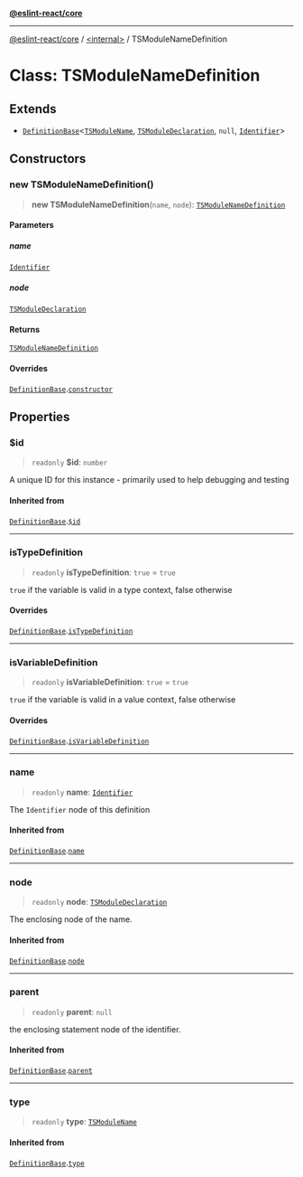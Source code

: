[**@eslint-react/core**](../../README.md)

***

[@eslint-react/core](../../README.md) / [\<internal\>](../README.md) / TSModuleNameDefinition

# Class: TSModuleNameDefinition

## Extends

- [`DefinitionBase`](DefinitionBase.md)\<[`TSModuleName`](../README.md#tsmodulename), [`TSModuleDeclaration`](../type-aliases/TSModuleDeclaration.md), `null`, [`Identifier`](../interfaces/Identifier.md)\>

## Constructors

### new TSModuleNameDefinition()

> **new TSModuleNameDefinition**(`name`, `node`): [`TSModuleNameDefinition`](TSModuleNameDefinition.md)

#### Parameters

##### name

[`Identifier`](../interfaces/Identifier.md)

##### node

[`TSModuleDeclaration`](../type-aliases/TSModuleDeclaration.md)

#### Returns

[`TSModuleNameDefinition`](TSModuleNameDefinition.md)

#### Overrides

[`DefinitionBase`](DefinitionBase.md).[`constructor`](DefinitionBase.md#constructors)

## Properties

### $id

> `readonly` **$id**: `number`

A unique ID for this instance - primarily used to help debugging and testing

#### Inherited from

[`DefinitionBase`](DefinitionBase.md).[`$id`](DefinitionBase.md#$id)

***

### isTypeDefinition

> `readonly` **isTypeDefinition**: `true` = `true`

`true` if the variable is valid in a type context, false otherwise

#### Overrides

[`DefinitionBase`](DefinitionBase.md).[`isTypeDefinition`](DefinitionBase.md#istypedefinition)

***

### isVariableDefinition

> `readonly` **isVariableDefinition**: `true` = `true`

`true` if the variable is valid in a value context, false otherwise

#### Overrides

[`DefinitionBase`](DefinitionBase.md).[`isVariableDefinition`](DefinitionBase.md#isvariabledefinition)

***

### name

> `readonly` **name**: [`Identifier`](../interfaces/Identifier.md)

The `Identifier` node of this definition

#### Inherited from

[`DefinitionBase`](DefinitionBase.md).[`name`](DefinitionBase.md#name-1)

***

### node

> `readonly` **node**: [`TSModuleDeclaration`](../type-aliases/TSModuleDeclaration.md)

The enclosing node of the name.

#### Inherited from

[`DefinitionBase`](DefinitionBase.md).[`node`](DefinitionBase.md#node-1)

***

### parent

> `readonly` **parent**: `null`

the enclosing statement node of the identifier.

#### Inherited from

[`DefinitionBase`](DefinitionBase.md).[`parent`](DefinitionBase.md#parent-1)

***

### type

> `readonly` **type**: [`TSModuleName`](../README.md#tsmodulename)

#### Inherited from

[`DefinitionBase`](DefinitionBase.md).[`type`](DefinitionBase.md#type-1)
